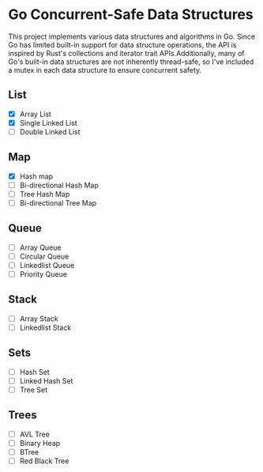 # Go Concurrent-Safe Data Structures
This project implements various data structures and algorithms in Go. Since Go has limited built-in support for data structure operations, the API is inspired by Rust's collections and iterator trait APIs.Additionally, many of Go's built-in data structures are not inherently thread-safe, so I've included a mutex in each data structure to ensure concurrent safety. 

## List 
- [x] Array List
- [x] Single Linked List
- [ ] Double Linked List
## Map
- [x] Hash map
- [ ] Bi-directional Hash Map
- [ ] Tree Hash Map
- [ ] Bi-directional Tree Map

## Queue
- [ ] Array Queue
- [ ] Circular Queue
- [ ] Linkedlist Queue
- [ ] Priority Queue
## Stack
- [ ] Array Stack
- [ ] Linkedlist Stack

## Sets
- [ ] Hash Set
- [ ] Linked Hash Set
- [ ] Tree Set

## Trees
- [ ] AVL Tree
- [ ] Binary Heap
- [ ] BTree
- [ ] Red Black Tree